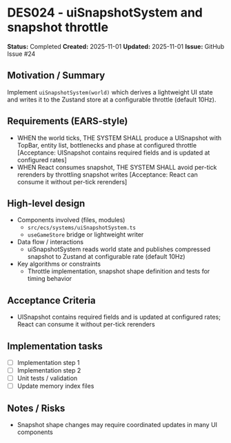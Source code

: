 # DES024 - uiSnapshotSystem and snapshot throttle

**Status:** Completed
**Created:** 2025-11-01
**Updated:** 2025-11-01
**Issue:** GitHub Issue #24

## Motivation / Summary
Implement `uiSnapshotSystem(world)` which derives a lightweight UI state and writes it to the Zustand store at a configurable throttle (default 10Hz).

## Requirements (EARS-style)
- WHEN the world ticks, THE SYSTEM SHALL produce a UISnapshot with TopBar, entity list, bottlenecks and phase at configured throttle [Acceptance: UISnapshot contains required fields and is updated at configured rates]
- WHEN React consumes snapshot, THE SYSTEM SHALL avoid per-tick rerenders by throttling snapshot writes [Acceptance: React can consume it without per-tick rerenders]

## High-level design
- Components involved (files, modules)
  - `src/ecs/systems/uiSnapshotSystem.ts`
  - `useGameStore` bridge or lightweight writer
- Data flow / interactions
  - uiSnapshotSystem reads world state and publishes compressed snapshot to Zustand at configurable rate (default 10Hz)
- Key algorithms or constraints
  - Throttle implementation, snapshot shape definition and tests for timing behavior

## Acceptance Criteria
- UISnapshot contains required fields and is updated at configured rates; React can consume it without per-tick rerenders

## Implementation tasks
- [ ] Implementation step 1
- [ ] Implementation step 2
- [ ] Unit tests / validation
- [ ] Update memory index files

## Notes / Risks
- Snapshot shape changes may require coordinated updates in many UI components
